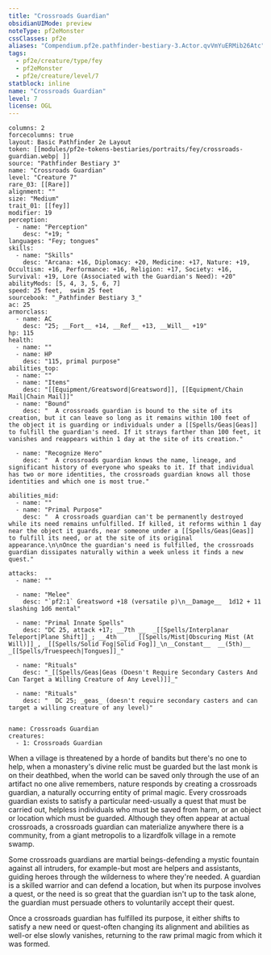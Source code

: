 ```yaml
---
title: "Crossroads Guardian"
obsidianUIMode: preview
noteType: pf2eMonster
cssClasses: pf2e
aliases: "Compendium.pf2e.pathfinder-bestiary-3.Actor.qvVmYuERMib26Atc" 
tags:
  - pf2e/creature/type/fey
  - pf2eMonster
  - pf2e/creature/level/7
statblock: inline
name: "Crossroads Guardian"
level: 7
license: OGL
---
```


```statblock
columns: 2
forcecolumns: true
layout: Basic Pathfinder 2e Layout
token: [[modules/pf2e-tokens-bestiaries/portraits/fey/crossroads-guardian.webp| ]]
source: "Pathfinder Bestiary 3"
name: "Crossroads Guardian"
level: "Creature 7"
rare_03: [[Rare]]
alignment: ""
size: "Medium"
trait_01: [[fey]]
modifier: 19
perception:
  - name: "Perception"
    desc: "+19; "
languages: "Fey; tongues"
skills:
  - name: "Skills"
    desc: "Arcana: +16, Diplomacy: +20, Medicine: +17, Nature: +19, Occultism: +16, Performance: +16, Religion: +17, Society: +16, Survival: +19, Lore (Associated with the Guardian's Need): +20"
abilityMods: [5, 4, 3, 5, 6, 7]
speed: 25 feet,  swim 25 feet
sourcebook: "_Pathfinder Bestiary 3_"
ac: 25
armorclass:
  - name: AC
    desc: "25; __Fort__ +14, __Ref__ +13, __Will__ +19"
hp: 115
health:
  - name: ""
  - name: HP
    desc: "115, primal purpose"
abilities_top:
  - name: ""
  - name: "Items"
    desc: "[[Equipment/Greatsword|Greatsword]], [[Equipment/Chain Mail|Chain Mail]]"
  - name: "Bound"
    desc: "  A crossroads guardian is bound to the site of its creation, but it can leave so long as it remains within 100 feet of the object it is guarding or individuals under a [[Spells/Geas|Geas]] to fulfill the guardian's need. If it strays farther than 100 feet, it vanishes and reappears within 1 day at the site of its creation."

  - name: "Recognize Hero"
    desc: "  A crossroads guardian knows the name, lineage, and significant history of everyone who speaks to it. If that individual has two or more identities, the crossroads guardian knows all those identities and which one is most true."

abilities_mid:
  - name: ""
  - name: "Primal Purpose"
    desc: "  A crossroads guardian can't be permanently destroyed while its need remains unfulfilled. If killed, it reforms within 1 day near the object it guards, near someone under a [[Spells/Geas|Geas]] to fulfill its need, or at the site of its original appearance.\n\nOnce the guardian's need is fulfilled, the crossroads guardian dissipates naturally within a week unless it finds a new quest."

attacks:
  - name: ""

  - name: "Melee"
    desc: "`pf2:1` Greatsword +18 (versatile p)\n__Damage__  1d12 + 11 slashing 1d6 mental"

  - name: "Primal Innate Spells"
    desc: "DC 25, attack +17; __7th __  _[[Spells/Interplanar Teleport|Plane Shift]]_; __4th __  _[[Spells/Mist|Obscuring Mist (At Will)]]_, _[[Spells/Solid Fog|Solid Fog]]_\n__Constant__  __(5th)__ _[[Spells/Truespeech|Tongues]]_"

  - name: "Rituals"
    desc: "_[[Spells/Geas|Geas (Doesn't Require Secondary Casters And Can Target a Willing Creature of Any Level)]]_"

  - name: "Rituals"
    desc: "  DC 25; _geas_ (doesn't require secondary casters and can target a willing creature of any level)"
 
```

```encounter-table
name: Crossroads Guardian
creatures:
  - 1: Crossroads Guardian
```



When a village is threatened by a horde of bandits but there's no one to help, when a monastery's divine relic must be guarded but the last monk is on their deathbed, when the world can be saved only through the use of an artifact no one alive remembers, nature responds by creating a crossroads guardian, a naturally occurring entity of primal magic. Every crossroads guardian exists to satisfy a particular need-usually a quest that must be carried out, helpless individuals who must be saved from harm, or an object or location which must be guarded. Although they often appear at actual crossroads, a crossroads guardian can materialize anywhere there is a community, from a giant metropolis to a lizardfolk village in a remote swamp.

Some crossroads guardians are martial beings-defending a mystic fountain against all intruders, for example-but most are helpers and assistants, guiding heroes through the wilderness to where they're needed. A guardian is a skilled warrior and can defend a location, but when its purpose involves a quest, or the need is so great that the guardian isn't up to the task alone, the guardian must persuade others to voluntarily accept their quest.

Once a crossroads guardian has fulfilled its purpose, it either shifts to satisfy a new need or quest-often changing its alignment and abilities as well-or else slowly vanishes, returning to the raw primal magic from which it was formed.
